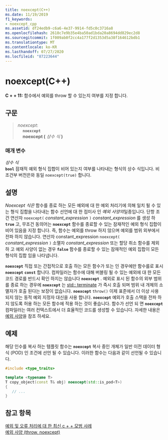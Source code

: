 ```yaml
---
title: noexcept(C++)
ms.date: 11/19/2019
f1_keywords:
- noexcept_cpp
ms.assetid: df24edb9-c6a6-4e37-9914-fd5c0c3716a8
ms.openlocfilehash: 2618c7e9b35e4ba50ad1bda20a8694dd829ec2d8
ms.sourcegitcommit: 1f009ab0f2cc4a177f2d1353d5a38f164612bdb1
ms.translationtype: MT
ms.contentlocale: ko-KR
ms.lasthandoff: 07/27/2020
ms.locfileid: "87223644"
---
```

# <a name="noexcept-c"></a>noexcept(C++)

**C + + 11:** 함수에서 예외를 throw 할 수 있는지 여부를 지정 합니다.

## <a name="syntax"></a>구문

> *noexcept*: \
> &nbsp;&nbsp;&nbsp;&nbsp;**`noexcept`**\
> &nbsp;&nbsp;&nbsp;&nbsp;**noexcept (** *상수 식* **)**

### <a name="parameters"></a>매개 변수

*상수 식*<br/>
**`bool`** 잠재적 예외 형식 집합이 비어 있는지 여부를 나타내는 형식의 상수 식입니다. 비 조건부 버전은와 동일 `noexcept(true)` 합니다.

## <a name="remarks"></a>설명

*Noexcept 식은* 함수를 종료 하는 모든 예외에 대 한 예외 처리기에 의해 일치 될 수 있는 형식 집합을 나타내는 함수 선언에 대 한 접미사 인 *예외 사양의*일종입니다. 단항 조건 연산자 `noexcept(` *constant_expression* `)` *constant_expression* 를 생성 하 **`true`** 고, 무조건 동의어는 **`noexcept`** 함수를 종료할 수 있는 잠재적인 예외 형식 집합이 비어 있음을 지정 합니다. 즉, 함수는 예외를 throw 하지 않으며 예외를 범위 외부에서 전파 하지 않습니다. 연산자 constant_expression `noexcept(` *constant_expression* `)` 소멸자 *constant_expression* 또는 할당 취소 함수를 제외 하 고 예외 사양이 없는 경우 **`false`** 함수를 종료할 수 있는 잠재적인 예외 집합이 모든 형식의 집합 임을 나타냅니다.

**`noexcept`** 직접 또는 간접적으로 호출 하는 모든 함수가 또는 인 경우에만 함수를로 표시 **`noexcept`** **`const`** 합니다. 컴파일러는 함수에 대해 버블링 될 수 있는 예외에 대 한 모든 코드 경로를 반드시 확인 하지는 않습니다 **`noexcept`** . 예외로 표시 된 함수의 외부 범위를 종료 하는 경우에 **`noexcept`** 는 [std:: terminate](../standard-library/exception-functions.md#terminate) 가 즉시 호출 되며 범위 내 개체의 소멸자가 호출 된다는 보장이 없습니다. **`noexcept`** `throw()` 이제 표준에서 더 이상 사용 되지 않는 동적 예외 지정자 대신을 사용 합니다. **`noexcept`** 예외가 호출 스택을 전파 하지 않도록 허용 하는 모든 함수에 적용 하는 것이 좋습니다. 함수가 선언 되 면 **`noexcept`** 컴파일러는 여러 컨텍스트에서 더 효율적인 코드를 생성할 수 있습니다. 자세한 내용은 [예외 사양](exception-specifications-throw-cpp.md)을 참조 하세요.

## <a name="example"></a>예제

해당 인수를 복사 하는 템플릿 함수는 **`noexcept`** 복사 중인 개체가 일반 이전 데이터 형식 (POD) 인 조건에 선언 될 수 있습니다. 이러한 함수는 다음과 같이 선언될 수 있습니다.

```cpp
#include <type_traits>

template <typename T>
T copy_object(const T& obj) noexcept(std::is_pod<T>)
{
   // ...
}
```

## <a name="see-also"></a>참고 항목

[예외 및 오류 처리에 대 한 최신 c + + 모범 사례](errors-and-exception-handling-modern-cpp.md)<br/>
[예외 사양 (throw, noexcept)](exception-specifications-throw-cpp.md)
